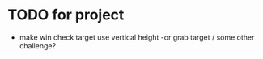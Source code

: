 # TODO for project

- make win check target use vertical height -or grab target / some other challenge?
